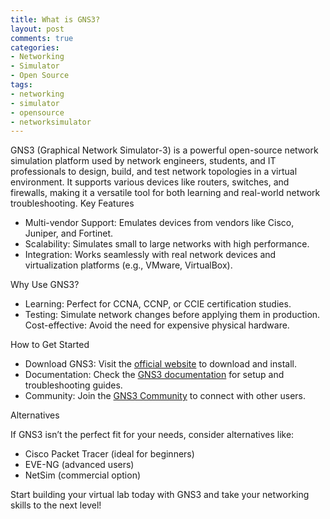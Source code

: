 ```yaml
---
title: What is GNS3?
layout: post
comments: true
categories:
- Networking
- Simulator
- Open Source
tags:
- networking
- simulator
- opensource
- networksimulator
---
```


GNS3 (Graphical Network Simulator-3) is a powerful open-source network simulation platform used by network engineers, students, and IT professionals to design, build, and test network topologies in a virtual environment. It supports various devices like routers, switches, and firewalls, making it a versatile tool for both learning and real-world network troubleshooting.
Key Features

* Multi-vendor Support: Emulates devices from vendors like Cisco, Juniper, and Fortinet.
* Scalability: Simulates small to large networks with high performance.
* Integration: Works seamlessly with real network devices and virtualization platforms (e.g., VMware, VirtualBox).

Why Use GNS3?

* Learning: Perfect for CCNA, CCNP, or CCIE certification studies.
* Testing: Simulate network changes before applying them in production.
    Cost-effective: Avoid the need for expensive physical hardware.

How to Get Started

* Download GNS3: Visit the [official website](https://gns3.com/) to download and install.
* Documentation: Check the [GNS3 documentation](https://docs.gns3.com/docs/) for setup and troubleshooting guides.
* Community: Join the [GNS3 Community](https://gns3.com/community/featured) to connect with other users.

Alternatives

If GNS3 isn’t the perfect fit for your needs, consider alternatives like:

* Cisco Packet Tracer (ideal for beginners)
* EVE-NG (advanced users)
* NetSim (commercial option)

Start building your virtual lab today with GNS3 and take your networking skills to the next level!
